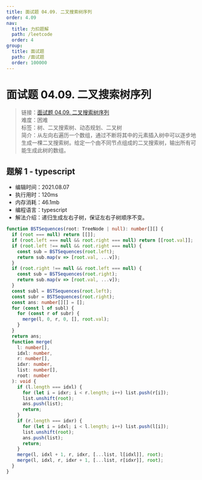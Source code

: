```yaml
---
title: 面试题 04.09. 二叉搜索树序列
order: 4.09
nav:
  title: 力扣题解
  path: /leetcode
  order: 4
group:
  title: 面试题
  path: /面试题
  order: 100000
---
```


# 面试题 04.09. 二叉搜索树序列

> 链接：[面试题 04.09. 二叉搜索树序列](https://leetcode-cn.com/problems/bst-sequences-lcci/)  
> 难度：困难  
> 标签：树、二叉搜索树、动态规划、二叉树  
> 简介：从左向右遍历一个数组，通过不断将其中的元素插入树中可以逐步地生成一棵二叉搜索树。给定一个由不同节点组成的二叉搜索树，输出所有可能生成此树的数组。

## 题解 1 - typescript

- 编辑时间：2021.08.07
- 执行用时：120ms
- 内存消耗：46.1mb
- 编程语言：typescript
- 解法介绍：递归生成左右子树，保证左右子树顺序不变。

```typescript
function BSTSequences(root: TreeNode | null): number[][] {
  if (root === null) return [[]];
  if (root.left === null && root.right === null) return [[root.val]];
  if (root.left !== null && root.right === null) {
    const sub = BSTSequences(root.left);
    return sub.map(v => [root.val, ...v]);
  }
  if (root.right !== null && root.left === null) {
    const sub = BSTSequences(root.right);
    return sub.map(v => [root.val, ...v]);
  }
  const subl = BSTSequences(root.left);
  const subr = BSTSequences(root.right);
  const ans: number[][] = [];
  for (const l of subl) {
    for (const r of subr) {
      merge(l, 0, r, 0, [], root.val);
    }
  }
  return ans;
  function merge(
    l: number[],
    idxl: number,
    r: number[],
    idxr: number,
    list: number[],
    root: number
  ): void {
    if (l.length === idxl) {
      for (let i = idxr; i < r.length; i++) list.push(r[i]);
      list.unshift(root);
      ans.push(list);
      return;
    }
    if (r.length === idxr) {
      for (let i = idxl; i < l.length; i++) list.push(l[i]);
      list.unshift(root);
      ans.push(list);
      return;
    }
    merge(l, idxl + 1, r, idxr, [...list, l[idxl]], root);
    merge(l, idxl, r, idxr + 1, [...list, r[idxr]], root);
  }
}
```
